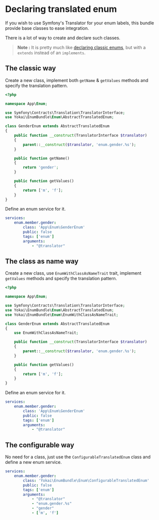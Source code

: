 Declaring translated enum
=========================

If you wish to use Symfony's Translator for your enum labels, this bundle provide base classes to ease integration.

There is a lot of way to create and declare such classes.

> **Note :** It is pretty much like [declaring classic enums](declaring-enum.md), 
> but with a `extends` instead of an `implements`.


The classic way
---------------

Create a new class, implement both `getName` & `getValues` methods and specify the translation pattern.

```php
<?php

namespace App\Enum;

use Symfony\Contracts\Translation\TranslatorInterface;
use Yokai\EnumBundle\Enum\AbstractTranslatedEnum;

class GenderEnum extends AbstractTranslatedEnum
{
    public function __construct(TranslatorInterface $translator)
    {
        parent::__construct($translator, 'enum.gender.%s');
    }

    public function getName()
    {
        return 'gender';
    }

    public function getValues()
    {
        return ['m', 'f'];
    }
}
```

Define an enum service for it.

```yaml
services:
    enum.member.gender:
        class: 'App\Enum\GenderEnum'
        public: false
        tags: ['enum']
        arguments:
            - "@translator"
```


The class as name way
---------------------

Create a new class, use `EnumWithClassAsNameTrait` trait, implement `getValues` methods and specify the translation pattern.

```php
<?php

namespace App\Enum;

use Symfony\Contracts\Translation\TranslatorInterface;
use Yokai\EnumBundle\Enum\AbstractTranslatedEnum;
use Yokai\EnumBundle\Enum\EnumWithClassAsNameTrait;

class GenderEnum extends AbstractTranslatedEnum
{
    use EnumWithClassAsNameTrait;

    public function __construct(TranslatorInterface $translator)
    {
        parent::__construct($translator, 'enum.gender.%s');
    }

    public function getValues()
    {
        return ['m', 'f'];
    }
}
```

Define an enum service for it.

```yaml
services:
    enum.member.gender:
        class: 'App\Enum\GenderEnum'
        public: false
        tags: ['enum']
        arguments:
            - "@translator"
```


The configurable way
--------------------

No need for a class, just use the `ConfigurableTranslatedEnum` class and define a new enum service.

```yaml
services:
    enum.member.gender:
        class: 'Yokai\EnumBundle\Enum\ConfigurableTranslatedEnum'
        public: false
        tags: ['enum']
        arguments:
            - "@translator"
            - "enum.gender.%s"
            - "gender"
            - ['m', 'f']
```
